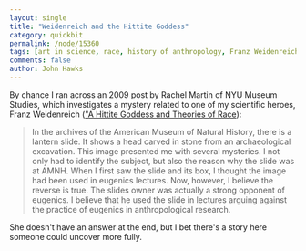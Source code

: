 ```yaml
---
layout: single 
title: "Weidenreich and the Hittite Goddess" 
category: quickbit
permalink: /node/15360
tags: [art in science, race, history of anthropology, Franz Weidenreich] 
comments: false 
author: John Hawks 
---
```


By chance I ran across an 2009 post by Rachel Martin of NYU Museum Studies, which investigates a mystery related to one of my scientific heroes, Franz Weidenreich (<a href="http://blogs.nyu.edu/blogs/hg26/amnhphotographs/2009/04/a_hittite_goddess_and_theories_1.html">"A Hittite Goddess and Theories of Race</a>): 

<blockquote>In the archives of the American Museum of Natural History, there is a lantern slide. It shows a head carved in stone from an archaeological excavation. This image presented me with several mysteries. I not only had to identify the subject, but also the reason why the slide was at AMNH. When I first saw the slide and its box, I thought the image had been used in eugenics lectures. Now, however, I believe the reverse is true. The slides owner was actually a strong opponent of eugenics. I believe that he used the slide in lectures arguing against the practice of eugenics in anthropological research.</blockquote>

She doesn't have an answer at the end, but I bet there's a story here someone could uncover more fully. 



